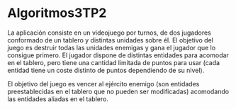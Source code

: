 # Algoritmos3TP2
 La aplicación consiste en un videojuego por turnos, de dos jugadores conformado de un tablero y distintas unidades sobre él. El objetivo del juego es destruir todas las unidades enemigas y gana el jugador que lo consigue primero.
El jugador dispone de distintas entidades para acomodar en el tablero, pero tiene una cantidad limitada de puntos para usar (cada entidad tiene un coste distinto de puntos dependiendo de su nivel).

El objetivo del juego es vencer al ejército enemigo (son entidades preestablecidas en el tablero que no pueden ser modificadas) acomodando las entidades aliadas en el tablero.
